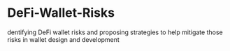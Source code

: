 # DeFi-Wallet-Risks
dentifying DeFi wallet risks and proposing strategies to help mitigate those risks in wallet design and development
